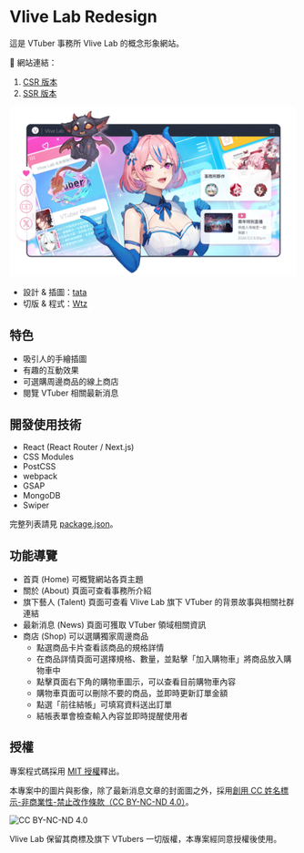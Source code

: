 # Vlive Lab Redesign
這是 VTuber 事務所 Vlive Lab 的概念形象網站。

🔎 網站連結：
1. [CSR 版本](https://querlemtle.github.io/vl-redesign/)
2. [SSR 版本](https://vl-redesign.vercel.app/)

![demo](demo-min.png)

- 設計 & 插圖：[tata](https://github.com/tatafriend)
- 切版 & 程式：[Wtz](https://github.com/querlemtle)

## 特色
- 吸引人的手繪插圖
- 有趣的互動效果
- 可選購周邊商品的線上商店
- 閱覽 VTuber 相關最新消息

## 開發使用技術
- React (React Router / Next.js)
- CSS Modules
- PostCSS
- webpack
- GSAP
- MongoDB
- Swiper

完整列表請見 [package.json](package.json)。

## 功能導覽
- 首頁 (Home) 可概覽網站各頁主題
- 關於 (About) 頁面可查看事務所介紹
- 旗下藝人 (Talent) 頁面可查看 Vlive Lab 旗下 VTuber 的背景故事與相關社群連結
- 最新消息 (News) 頁面可獲取 VTuber 領域相關資訊
- 商店 (Shop) 可以選購獨家周邊商品
  - 點選商品卡片查看該商品的規格詳情
  - 在商品詳情頁面可選擇規格、數量，並點擊「加入購物車」將商品放入購物車中
  - 點擊頁面右下角的購物車圖示，可以查看目前購物車內容
  - 購物車頁面可以刪除不要的商品，並即時更新訂單金額
  - 點選「前往結帳」可填寫資料送出訂單
  - 結帳表單會檢查輸入內容並即時提醒使用者

## 授權
專案程式碼採用 [MIT 授權](https://opensource.org/license/MIT)釋出。

本專案中的圖片與影像，除了最新消息文章的封面圖之外，採用[創用 CC 姓名標示-非商業性-禁止改作條款（CC BY-NC-ND 4.0）](https://creativecommons.org/licenses/by-nc-nd/4.0/deed.zh-hant)。

![CC BY-NC-ND 4.0](https://licensebuttons.net/l/by-nc-nd/3.0/88x31.png)

Vlive Lab 保留其商標及旗下 VTubers 一切版權，本專案經同意授權後使用。
